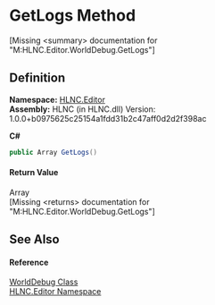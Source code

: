 # GetLogs Method


\[Missing &lt;summary&gt; documentation for "M:HLNC.Editor.WorldDebug.GetLogs"\]



## Definition
**Namespace:** <a href="N_HLNC_Editor">HLNC.Editor</a>  
**Assembly:** HLNC (in HLNC.dll) Version: 1.0.0+b0975625c25154a1fdd31b2c47aff0d2d2f398ac

**C#**
``` C#
public Array GetLogs()
```



#### Return Value
Array  
\[Missing &lt;returns&gt; documentation for "M:HLNC.Editor.WorldDebug.GetLogs"\]

## See Also


#### Reference
<a href="T_HLNC_Editor_WorldDebug">WorldDebug Class</a>  
<a href="N_HLNC_Editor">HLNC.Editor Namespace</a>  

